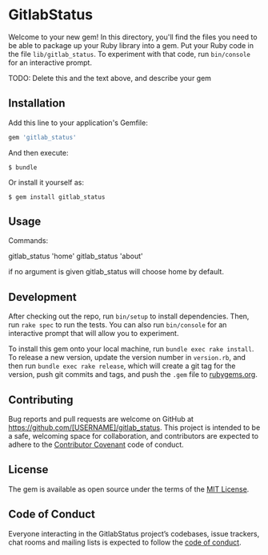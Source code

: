 # GitlabStatus

Welcome to your new gem! In this directory, you'll find the files you need to be able to package up your Ruby library into a gem. Put your Ruby code in the file `lib/gitlab_status`. To experiment with that code, run `bin/console` for an interactive prompt.

TODO: Delete this and the text above, and describe your gem

## Installation

Add this line to your application's Gemfile:

```ruby
gem 'gitlab_status'
```

And then execute:

    $ bundle

Or install it yourself as:

    $ gem install gitlab_status

## Usage
  Commands:

  gitlab_status 'home'
  gitlab_status 'about'

  if no argument is given gitlab_status will choose home by default.

## Development

After checking out the repo, run `bin/setup` to install dependencies. Then, run `rake spec` to run the tests. You can also run `bin/console` for an interactive prompt that will allow you to experiment.

To install this gem onto your local machine, run `bundle exec rake install`. To release a new version, update the version number in `version.rb`, and then run `bundle exec rake release`, which will create a git tag for the version, push git commits and tags, and push the `.gem` file to [rubygems.org](https://rubygems.org).

## Contributing

Bug reports and pull requests are welcome on GitHub at https://github.com/[USERNAME]/gitlab_status. This project is intended to be a safe, welcoming space for collaboration, and contributors are expected to adhere to the [Contributor Covenant](http://contributor-covenant.org) code of conduct.

## License

The gem is available as open source under the terms of the [MIT License](https://opensource.org/licenses/MIT).

## Code of Conduct

Everyone interacting in the GitlabStatus project’s codebases, issue trackers, chat rooms and mailing lists is expected to follow the [code of conduct](https://github.com/[USERNAME]/gitlab_status/blob/master/CODE_OF_CONDUCT.md).
